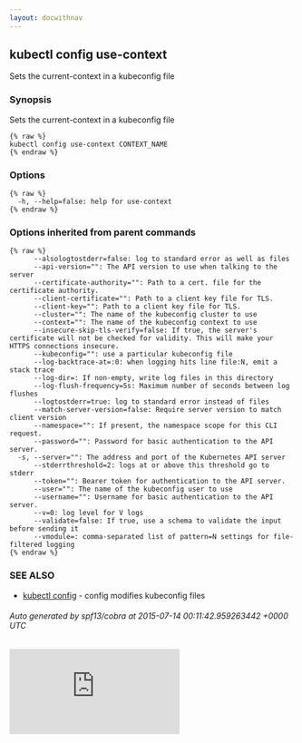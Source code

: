 ```yaml
---
layout: docwithnav
---
```

<!-- BEGIN MUNGE: UNVERSIONED_WARNING -->


<!-- END MUNGE: UNVERSIONED_WARNING -->

## kubectl config use-context

Sets the current-context in a kubeconfig file

### Synopsis


Sets the current-context in a kubeconfig file

```
{% raw %}
kubectl config use-context CONTEXT_NAME
{% endraw %}
```

### Options

```
{% raw %}
  -h, --help=false: help for use-context
{% endraw %}
```

### Options inherited from parent commands

```
{% raw %}
      --alsologtostderr=false: log to standard error as well as files
      --api-version="": The API version to use when talking to the server
      --certificate-authority="": Path to a cert. file for the certificate authority.
      --client-certificate="": Path to a client key file for TLS.
      --client-key="": Path to a client key file for TLS.
      --cluster="": The name of the kubeconfig cluster to use
      --context="": The name of the kubeconfig context to use
      --insecure-skip-tls-verify=false: If true, the server's certificate will not be checked for validity. This will make your HTTPS connections insecure.
      --kubeconfig="": use a particular kubeconfig file
      --log-backtrace-at=:0: when logging hits line file:N, emit a stack trace
      --log-dir=: If non-empty, write log files in this directory
      --log-flush-frequency=5s: Maximum number of seconds between log flushes
      --logtostderr=true: log to standard error instead of files
      --match-server-version=false: Require server version to match client version
      --namespace="": If present, the namespace scope for this CLI request.
      --password="": Password for basic authentication to the API server.
  -s, --server="": The address and port of the Kubernetes API server
      --stderrthreshold=2: logs at or above this threshold go to stderr
      --token="": Bearer token for authentication to the API server.
      --user="": The name of the kubeconfig user to use
      --username="": Username for basic authentication to the API server.
      --v=0: log level for V logs
      --validate=false: If true, use a schema to validate the input before sending it
      --vmodule=: comma-separated list of pattern=N settings for file-filtered logging
{% endraw %}
```

### SEE ALSO

* [kubectl config](kubectl_config.html)	 - config modifies kubeconfig files

###### Auto generated by spf13/cobra at 2015-07-14 00:11:42.959263442 +0000 UTC


<!-- BEGIN MUNGE: GENERATED_ANALYTICS -->
[![Analytics](https://kubernetes-site.appspot.com/UA-36037335-10/GitHub/docs/user-guide/kubectl/kubectl_config_use-context.md?pixel)]()
<!-- END MUNGE: GENERATED_ANALYTICS -->

